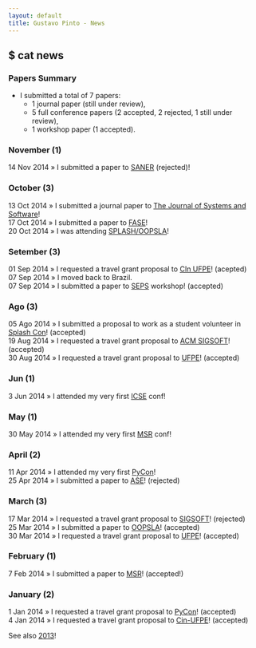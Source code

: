```yaml
---
layout: default
title: Gustavo Pinto - News
---
```


## $ cat news

### Papers Summary

* I submitted a total of 7 papers:
  * 1 journal paper (still under review),
  * 5 full conference papers (2 accepted, 2 rejected, 1 still under review),
  * 1 workshop paper (1 accepted).

### November (1)

14 Nov 2014 » I submitted a paper to <a href="http://saner.soccerlab.polymtl.ca/">SANER</a> (rejected)!<br />

### October (3)
13 Oct 2014 » I submitted a journal paper to <a href="http://www.journals.elsevier.com/journal-of-systems-and-software/">The Journal of Systems and Software</a>!<br />
17 Oct 2014 » I submitted a paper to <a href="http://www.etaps.org/index.php/2015/fase">FASE</a>!<br />
20 Oct 2014 » I was attending <a href="http://2014.splashcon.org/">SPLASH/OOPSLA</a>!<br />

### Setember (3)
01 Sep 2014 » I requested a travel grant proposal to <a href="http://www.cin.ufpe.br">CIn UFPE</a>! (acepted)<br />
07 Sep 2014 » I moved back to Brazil.<br />
07 Sep 2014 » I submitted a paper to <a href="http://2014.splashcon.org/track/seps2014">SEPS</a> workshop! (accepted)<br />


### Ago (3)
05 Ago 2014 » I submitted a proposal to work as a student volunteer in <a href="http://2014.splashcon.org/track/splash2014-sv">Splash Con</a>! (accepted)<br />
19 Aug 2014 » I requested a travel grant proposal to <a href="http://www.sigplan.org/PAC.htm">ACM SIGSOFT</a>! (accepted)<br />
30 Aug 2014 » I requested a travel grant proposal to <a href="http://www.ufpe.br">UFPE</a>! (accepted)<br />

### Jun (1)
3 Jun 2014 » I attended my very first <a href="http://icse2014.acm.org">ICSE</a> conf! <br />


### May (1)
30 May 2014 » I attended my very first <a href="http://msrconf.org">MSR</a> conf! <br />

### April (2)
11 Apr 2014 » I attended my very first <a href="http://www.sigsoft.org/CAPS/#grad">PyCon</a>! <br />
25 Apr 2014 » I submitted a paper to <a href="http://ase2014.org">ASE</a>! (rejected) <br />

### March (3)
17 Mar 2014 » I requested a travel grant proposal to <a href="www.sigsoft.org/CAPS/#grad">SIGSOFT</a>! (rejected)<br />
25 Mar 2014 » I submitted a paper to <a href="2014.splashcon.org/track/oopsla2014">OOPSLA</a>! (accepted)<br />
30 Mar 2014 » I requested a travel grant proposal to <a href="http://www.ufpe.br">UFPE</a>! (accepted)<br />


### February (1)
7 Feb 2014 » I submitted a paper to <a href="http://msrconf.org">MSR</a>! (accepted!)<br />


### January (2)
1 Jan 2014 » I requested a travel grant proposal to <a href="https://us.pycon.org/2014/">PyCon</a>! (accepted)<br />
4 Jan 2014 » I requested a travel grant proposal to <a href="http://www.cin.ufpe.br">Cin-UFPE</a>! (accepted)<br />


See also <a href="2013.html">2013</a>!
